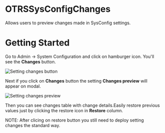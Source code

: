# OTRSSysConfigChanges
Allows users to preview changes made in SysConfig settings.

# Getting Started

Go to Admin -> System Configuration and click on hamburger icon. You'll see the **Changes** button.

![Setting changes button](https://github-lleszczynski.s3-eu-west-1.amazonaws.com/img/setting_changes_button.png)

Next if you click on **Changes** button the setting **Changes preview** will appear on modal.

![Setting changes preview](https://github-lleszczynski.s3-eu-west-1.amazonaws.com/img/setting_changes_preview.png)

Then you can see changes table with change details.Easily restore previous values just by clicking the restore icon in **Restore** column.

NOTE: After clicing on restore button you still need to deploy setting changes the standard way.